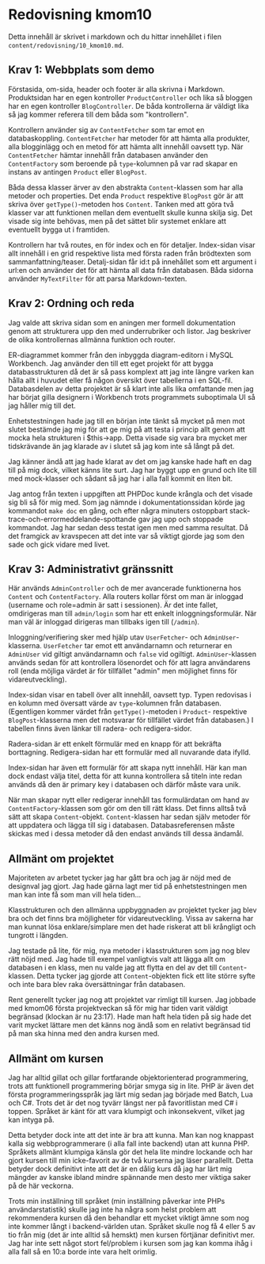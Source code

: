 ---
---
Redovisning kmom10
=========================

Detta innehåll är skrivet i markdown och du hittar innehållet i filen `content/redovisning/10_kmom10.md`.

Krav 1: Webbplats som demo
------

Förstasida, om-sida, header och footer är alla skrivna i Markdown.
Produktsidan har en egen kontroller `ProductController` och lika så
bloggen har en egen kontroller `BlogController`. De båda kontrollerna
är väldigt lika så jag kommer referera till dem båda som "kontrollern".

Kontrollern använder sig av `ContentFetcher` som tar emot en databaskoppling.
`ContentFetcher` har metoder för att hämta alla produkter, alla blogginlägg
och en metod för att hämta allt innehåll oavsett typ. När `ContentFetcher`
hämtar innehåll från databasen använder den `ContentFactory` som beroende
på `type`-kolumnen på var rad skapar en instans av antingen `Product` eller
`BlogPost`.

Båda dessa klasser ärver av den abstrakta `Content`-klassen som har alla
metoder och properties. Det enda `Product` respektive `BlogPost` gör är
att skriva över `getType()`-metoden hos `Content`. Tanken med att göra två
klasser var att funktionen mellan dem eventuellt skulle kunna skilja sig.
Det visade sig inte behövas, men på det sättet blir systemet enklare
att eventuellt bygga ut i framtiden.

Kontrollern har två routes, en för index och en för detaljer. Index-sidan
visar allt innehåll i en grid respektive lista med första raden från
brödtexten som sammanfattning/teaser. Detalj-sidan får id:t på innehållet
som ett argument i url:en och använder det för att hämta all data från
databasen. Båda sidorna använder `MyTextFilter` för att parsa
Markdown-texten.

Krav 2: Ordning och reda
------

Jag valde att skriva sidan som en aningen mer formell dokumentation genom
att strukturera upp den med underrubriker och listor. Jag beskriver de olika
kontrollernas allmänna funktion och router.

ER-diagrammet kommer från den inbyggda diagram-editorn i MySQL Workbench.
Jag använder den till ett eget projekt för att bygga databasstrukturen då
det är så pass komplext att jag inte längre varken kan hålla allt i huvudet
eller få någon översikt över tabellerna i en SQL-fil. Databasdelen av detta
projektet är så klart inte alls lika omfattande men jag har börjat gilla
designern i Workbench trots programmets suboptimala UI så jag håller mig
till det.

Enhetstestningen hade jag till en början inte tänkt så mycket på men mot
slutet bestämde jag mig för att ge mig på att testa i princip allt genom
att mocka hela strukturen i $this->app. Detta visade sig vara bra mycket
mer tidskrävande än jag klarade av i slutet så jag kom inte så långt på det.

Jag känner ändå att jag hade klarat av det om jag kanske hade haft en dag
till på mig dock, vilket känns lite surt. Jag har byggt upp en grund och
lite till med mock-klasser och sådant så jag har i alla fall kommit en
liten bit.

Jag antog från texten i uppgiften att PHPDoc kunde krångla och det visade
sig bli så för mig med. Som jag nämnde i dokumentationssidan körde jag
kommandot `make doc` en gång, och efter några minuters ostoppbart
stack-trace-och-errormeddelande-spottande gav jag upp och stoppade kommandot.
Jag har sedan dess testat igen men med samma resultat. Då det framgick
av kravspecen att det inte var så viktigt gjorde jag som den sade och gick
vidare med livet.

Krav 3: Administrativt gränssnitt
---------------------------------

Här används `AdminController` och de mer avancerade funktionerna hos
`Content` och `ContentFactory`. Alla routers kollar först om man är inloggad
(username och role=admin är satt i sessionen). Är det inte fallet,
omdirigeras man till `admin/login` som har ett enkelt inloggningsformulär.
När man väl är inloggad dirigeras man tillbaks igen till (`/admin`).

Inloggning/verifiering sker med hjälp utav `UserFetcher`- och
`AdminUser`-klasserna. `UserFetcher` tar emot ett användarnamn och returnerar
en `AdminUser` vid giltigt användarnamn och `false` vid ogiltigt.
`AdminUser`-klassen används sedan för att kontrollera lösenordet och för
att lagra användarens roll (enda möjliga värdet är för tillfället "admin"
men möjlighet finns för vidareutveckling).

Index-sidan visar en tabell över allt innehåll, oavsett typ. Typen redovisas
i en kolumn med översatt värde av `type`-kolumnen från databasen. (Egentligen
kommer värdet från `getType()`-metoden i `Product`- respektive
`BlogPost`-klasserna men det motsvarar för tillfället värdet från databasen.)
I tabellen finns även länkar till radera- och redigera-sidor.

Radera-sidan är ett enkelt förmulär med en knapp för att bekräfta borttagning.
Redigera-sidan har ett formulär med all nuvarande data ifylld.

Index-sidan har även ett formulär för att skapa nytt innehåll. Här kan man
dock endast välja titel, detta för att kunna kontrollera så titeln inte redan
används då den är primary key i databasen och därför måste vara unik.

När man skapar nytt eller redigerar innehåll tas formulärdatan om hand av
`ContentFactory`-klassen som gör om den till rätt klass. Det finns alltså
två sätt att skapa `Content`-objekt. `Content`-klassen har sedan själv metoder
för att uppdatera och lägga till sig i databasen. Databasreferensen måste
skickas med i dessa metoder då den endast används till dessa ändamål.

Allmänt om projektet
--------------------

Majoriteten av arbetet tycker jag har gått bra och jag är nöjd med de designval
jag gjort. Jag hade gärna lagt mer tid på enhetstestningen men man kan inte få
som man vill hela tiden...

Klasstrukturen och den allmänna uppbyggnaden av projektet tycker jag blev bra
och det finns bra möjligheter för vidareutveckling. Vissa av sakerna har man
kunnat lösa enklare/simplare men det hade riskerat att bli krångligt och
tungrott i längden.

Jag testade på lite, för mig, nya metoder i klasstrukturen som jag nog blev rätt
nöjd med. Jag hade till exempel vanligtvis valt att lägga allt om databasen i
en klass, men nu valde jag att flytta en del av det till `Content`-klassen.
Detta tycker jag gjorde att `Content`-objekten fick ett lite större syfte och inte
bara blev raka översättningar från databasen.

Rent generellt tycker jag nog att projektet var rimligt till kursen. Jag jobbade
med kmom06 första projektveckan så för mig har tiden varit väldigt begränsad
(klockan är nu 23:17). Hade man haft hela tiden på sig hade det varit mycket
lättare men det känns nog ändå som en relativt begränsad tid på man ska hinna med
den andra kursen med.

Allmänt om kursen
-----------------

Jag har alltid gillat och gillar fortfarande objektorienterad programmering, trots
att funktionell programmering börjar smyga sig in lite. PHP är även det första
programmeringsspråk jag lärt mig sedan jag började med Batch, Lua och C#. Trots det
är det nog tyvärr längst ner på favoritlistan med C# i toppen. Språket är känt för
att vara klumpigt och inkonsekvent, vilket jag kan intyga på.

Detta betyder dock inte att det inte är bra att kunna. Man kan nog knappast kalla
sig webbprogrammerare (i alla fall inte backend) utan att kunna PHP. Språkets
allmänt klumpiga känsla gör det hela lite mindre lockande och har gjort kursen till
min icke-favorit av de två kurserna jag läser parallellt. Detta betyder dock
definitivt inte att det är en dålig kurs då jag har lärt mig mängder av kanske
ibland mindre spännande men desto mer viktiga saker på de här veckorna.

Trots min inställning till språket (min inställning påverkar inte PHPs
användarstatistik) skulle jag inte ha några som helst problem att rekommendera kursen
då den behandlar ett mycket viktigt ämne som nog inte kommer långt i backend-världen
utan. Språket skulle nog få 4 eller 5 av tio från mig (det är inte alltid så hemskt)
men kursen förtjänar definitivt mer. Jag har inte sett något stort fel/problem i
kursen som jag kan komma ihåg i alla fall så en 10:a borde inte vara helt orimlig.

